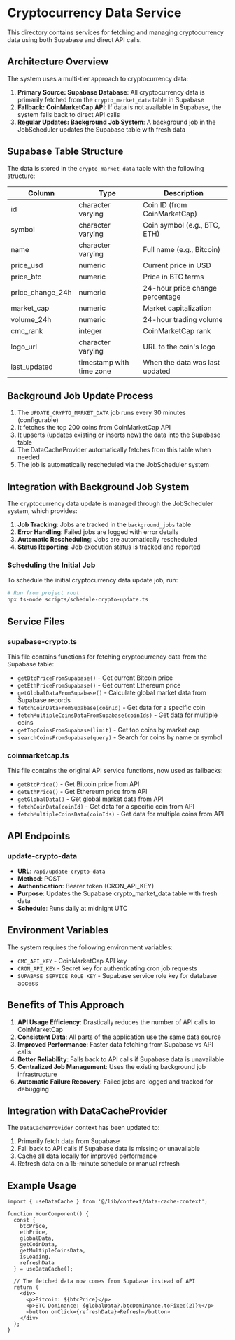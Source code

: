 # Cryptocurrency Data Service

This directory contains services for fetching and managing cryptocurrency data using both Supabase and direct API calls.

## Architecture Overview

The system uses a multi-tier approach to cryptocurrency data:

1. **Primary Source: Supabase Database**: All cryptocurrency data is primarily fetched from the `crypto_market_data` table in Supabase
2. **Fallback: CoinMarketCap API**: If data is not available in Supabase, the system falls back to direct API calls
3. **Regular Updates: Background Job System**: A background job in the JobScheduler updates the Supabase table with fresh data

## Supabase Table Structure

The data is stored in the `crypto_market_data` table with the following structure:

| Column          | Type                     | Description                         |
|-----------------|--------------------------|-------------------------------------|
| id              | character varying        | Coin ID (from CoinMarketCap)        |
| symbol          | character varying        | Coin symbol (e.g., BTC, ETH)        |
| name            | character varying        | Full name (e.g., Bitcoin)           |
| price_usd       | numeric                  | Current price in USD                |
| price_btc       | numeric                  | Price in BTC terms                  |
| price_change_24h| numeric                  | 24-hour price change percentage     |
| market_cap      | numeric                  | Market capitalization               |
| volume_24h      | numeric                  | 24-hour trading volume             |
| cmc_rank        | integer                  | CoinMarketCap rank                  |
| logo_url        | character varying        | URL to the coin's logo              |
| last_updated    | timestamp with time zone | When the data was last updated      |

## Background Job Update Process

1. The `UPDATE_CRYPTO_MARKET_DATA` job runs every 30 minutes (configurable)
2. It fetches the top 200 coins from CoinMarketCap API
3. It upserts (updates existing or inserts new) the data into the Supabase table
4. The DataCacheProvider automatically fetches from this table when needed
5. The job is automatically rescheduled via the JobScheduler system

## Integration with Background Job System

The cryptocurrency data update is managed through the JobScheduler system, which provides:

1. **Job Tracking**: Jobs are tracked in the `background_jobs` table
2. **Error Handling**: Failed jobs are logged with error details
3. **Automatic Rescheduling**: Jobs are automatically rescheduled
4. **Status Reporting**: Job execution status is tracked and reported

### Scheduling the Initial Job

To schedule the initial cryptocurrency data update job, run:

```bash
# Run from project root
npx ts-node scripts/schedule-crypto-update.ts
```

## Service Files

### supabase-crypto.ts

This file contains functions for fetching cryptocurrency data from the Supabase table:

- `getBtcPriceFromSupabase()` - Get current Bitcoin price
- `getEthPriceFromSupabase()` - Get current Ethereum price
- `getGlobalDataFromSupabase()` - Calculate global market data from Supabase records
- `fetchCoinDataFromSupabase(coinId)` - Get data for a specific coin
- `fetchMultipleCoinsDataFromSupabase(coinIds)` - Get data for multiple coins
- `getTopCoinsFromSupabase(limit)` - Get top coins by market cap
- `searchCoinsFromSupabase(query)` - Search for coins by name or symbol

### coinmarketcap.ts

This file contains the original API service functions, now used as fallbacks:

- `getBtcPrice()` - Get Bitcoin price from API
- `getEthPrice()` - Get Ethereum price from API
- `getGlobalData()` - Get global market data from API
- `fetchCoinData(coinId)` - Get data for a specific coin from API
- `fetchMultipleCoinsData(coinIds)` - Get data for multiple coins from API

## API Endpoints

### update-crypto-data

- **URL**: `/api/update-crypto-data`
- **Method**: POST
- **Authentication**: Bearer token (CRON_API_KEY)
- **Purpose**: Updates the Supabase crypto_market_data table with fresh data
- **Schedule**: Runs daily at midnight UTC

## Environment Variables

The system requires the following environment variables:

- `CMC_API_KEY` - CoinMarketCap API key
- `CRON_API_KEY` - Secret key for authenticating cron job requests
- `SUPABASE_SERVICE_ROLE_KEY` - Supabase service role key for database access

## Benefits of This Approach

1. **API Usage Efficiency**: Drastically reduces the number of API calls to CoinMarketCap
2. **Consistent Data**: All parts of the application use the same data source
3. **Improved Performance**: Faster data fetching from Supabase vs API calls
4. **Better Reliability**: Falls back to API calls if Supabase data is unavailable
5. **Centralized Job Management**: Uses the existing background job infrastructure
6. **Automatic Failure Recovery**: Failed jobs are logged and tracked for debugging

## Integration with DataCacheProvider

The `DataCacheProvider` context has been updated to:

1. Primarily fetch data from Supabase
2. Fall back to API calls if Supabase data is missing or unavailable
3. Cache all data locally for improved performance
4. Refresh data on a 15-minute schedule or manual refresh

## Example Usage

```tsx
import { useDataCache } from '@/lib/context/data-cache-context';

function YourComponent() {
  const { 
    btcPrice, 
    ethPrice, 
    globalData, 
    getCoinData,
    getMultipleCoinsData,
    isLoading, 
    refreshData
  } = useDataCache();
  
  // The fetched data now comes from Supabase instead of API
  return (
    <div>
      <p>Bitcoin: ${btcPrice}</p>
      <p>BTC Dominance: {globalData?.btcDominance.toFixed(2)}%</p>
      <button onClick={refreshData}>Refresh</button>
    </div>
  );
}
``` 
